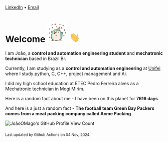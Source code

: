 [LinkedIn](https://www.linkedin.com/in/joão-pedro-gozzoli-b95641301/) &bull;
[Email](joaopedrogozzoli@gmail.com)

# Welcome <img src="happy.gif" height="64px" /> <img src="wave.gif" height="32px" />

I am João, a  **control and automation engineering student** and **mechatronic technician** based in Brazil Br.

Currently, I am studying as a **control and automation engineering** at [Unifei](https://unifei.edu.br) where I study python, C, C++, project management and Ai.

I did my high school education at ETEC Pedro Ferreira alves as a Mechatronic technician in Mogi Mirim.

Here is a random fact about me - I have been on this planet for **7616 days**.

And here is a just a random fact -  **The football team Green Bay Packers comes from a meat packing company called Acme Packing**.

![JoãoOMago's GitHub Profile View Count](https://komarev.com/ghpvc/?username=JoaoOMago)

<sub>Last updated by Github Actions on 04 Nov, 2024.</sub>
